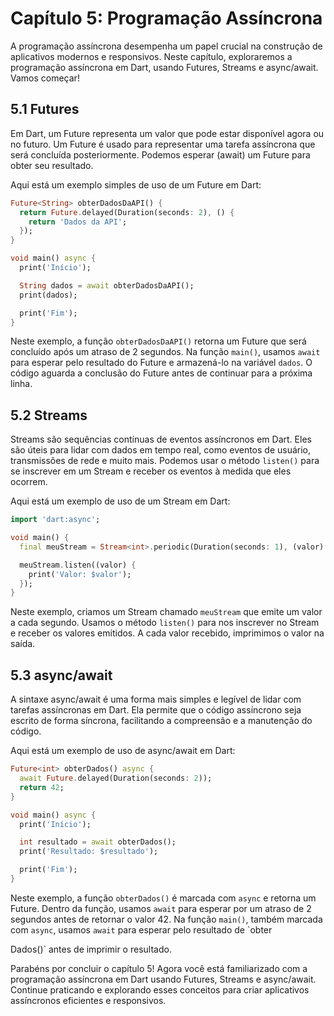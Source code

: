 # Capítulo 5: Programação Assíncrona

A programação assíncrona desempenha um papel crucial na construção de aplicativos modernos e responsivos. Neste capítulo, exploraremos a programação assíncrona em Dart, usando Futures, Streams e async/await. Vamos começar!

## 5.1 Futures

Em Dart, um Future representa um valor que pode estar disponível agora ou no futuro. Um Future é usado para representar uma tarefa assíncrona que será concluída posteriormente. Podemos esperar (await) um Future para obter seu resultado.

Aqui está um exemplo simples de uso de um Future em Dart:

```dart
Future<String> obterDadosDaAPI() {
  return Future.delayed(Duration(seconds: 2), () {
    return 'Dados da API';
  });
}

void main() async {
  print('Início');

  String dados = await obterDadosDaAPI();
  print(dados);

  print('Fim');
}
```

Neste exemplo, a função `obterDadosDaAPI()` retorna um Future que será concluído após um atraso de 2 segundos. Na função `main()`, usamos `await` para esperar pelo resultado do Future e armazená-lo na variável `dados`. O código aguarda a conclusão do Future antes de continuar para a próxima linha.

## 5.2 Streams

Streams são sequências contínuas de eventos assíncronos em Dart. Eles são úteis para lidar com dados em tempo real, como eventos de usuário, transmissões de rede e muito mais. Podemos usar o método `listen()` para se inscrever em um Stream e receber os eventos à medida que eles ocorrem.

Aqui está um exemplo de uso de um Stream em Dart:

```dart
import 'dart:async';

void main() {
  final meuStream = Stream<int>.periodic(Duration(seconds: 1), (valor) => valor).take(5);

  meuStream.listen((valor) {
    print('Valor: $valor');
  });
}
```

Neste exemplo, criamos um Stream chamado `meuStream` que emite um valor a cada segundo. Usamos o método `listen()` para nos inscrever no Stream e receber os valores emitidos. A cada valor recebido, imprimimos o valor na saída.

## 5.3 async/await

A sintaxe async/await é uma forma mais simples e legível de lidar com tarefas assíncronas em Dart. Ela permite que o código assíncrono seja escrito de forma síncrona, facilitando a compreensão e a manutenção do código.

Aqui está um exemplo de uso de async/await em Dart:

```dart
Future<int> obterDados() async {
  await Future.delayed(Duration(seconds: 2));
  return 42;
}

void main() async {
  print('Início');

  int resultado = await obterDados();
  print('Resultado: $resultado');

  print('Fim');
}
```

Neste exemplo, a função `obterDados()` é marcada com `async` e retorna um Future<int>. Dentro da função, usamos `await` para esperar por um atraso de 2 segundos antes de retornar o valor 42. Na função `main()`, também marcada com `async`, usamos `await` para esperar pelo resultado de `obter

Dados()` antes de imprimir o resultado.

Parabéns por concluir o capítulo 5! Agora você está familiarizado com a programação assíncrona em Dart usando Futures, Streams e async/await. Continue praticando e explorando esses conceitos para criar aplicativos assíncronos eficientes e responsivos.